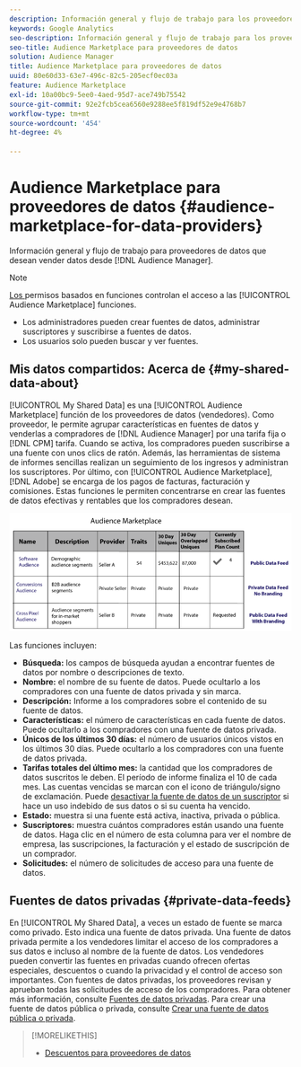 ```yaml
---
description: Información general y flujo de trabajo para los proveedores de datos que desean vender datos desde el Audience Manager.
keywords: Google Analytics
seo-description: Información general y flujo de trabajo para los proveedores de datos que desean vender datos desde el Audience Manager.
seo-title: Audience Marketplace para proveedores de datos
solution: Audience Manager
title: Audience Marketplace para proveedores de datos
uuid: 80e60d33-63e7-496c-82c5-205ecf0ec03a
feature: Audience Marketplace
exl-id: 10a00bc9-5ee0-4aed-95d7-ace749b75542
source-git-commit: 92e2fcb5cea6560e9288ee5f819df52e9e4768b7
workflow-type: tm+mt
source-wordcount: '454'
ht-degree: 4%

---
```


# Audience Marketplace para proveedores de datos {#audience-marketplace-for-data-providers}

Información general y flujo de trabajo para proveedores de datos que desean vender datos desde [!DNL Audience Manager].

<!-- c_marketplace_provider.xml -->

>[!NOTE]
>
>[Los ](../../../reporting/reports-dashboard.md) permisos basados en funciones controlan el acceso a las  [!UICONTROL Audience Marketplace] funciones.
>
>* Los administradores pueden crear fuentes de datos, administrar suscriptores y suscribirse a fuentes de datos.
>* Los usuarios solo pueden buscar y ver fuentes.


## Mis datos compartidos: Acerca de {#my-shared-data-about}

[!UICONTROL My Shared Data] es una  [!UICONTROL Audience Marketplace] función de los proveedores de datos (vendedores). Como proveedor, le permite agrupar características en fuentes de datos y venderlas a compradores de [!DNL Audience Manager] por una tarifa fija o [!DNL CPM] tarifa. Cuando se activa, los compradores pueden suscribirse a una fuente con unos clics de ratón. Además, las herramientas de sistema de informes sencillas realizan un seguimiento de los ingresos y administran los suscriptores. Por último, con [!UICONTROL Audience Marketplace], [!DNL Adobe] se encarga de los pagos de facturas, facturación y comisiones. Estas funciones le permiten concentrarse en crear las fuentes de datos efectivas y rentables que los compradores desean.

![](assets/seller_marketplace.png)

<!-- c_myshared_data.xml -->

Las funciones incluyen:

* **Búsqueda:** los campos de búsqueda ayudan a encontrar fuentes de datos por nombre o descripciones de texto.
* **Nombre:** el nombre de su fuente de datos. Puede ocultarlo a los compradores con una fuente de datos privada y sin marca.
* **Descripción:** Informe a los compradores sobre el contenido de su fuente de datos.
* **Características:** el número de características en cada fuente de datos. Puede ocultarlo a los compradores con una fuente de datos privada.
* **Únicos de los últimos 30 días:** el número de usuarios únicos vistos en los últimos 30 días. Puede ocultarlo a los compradores con una fuente de datos privada.
* **Tarifas totales del último mes:** la cantidad que los compradores de datos suscritos le deben. El período de informe finaliza el 10 de cada mes. Las cuentas vencidas se marcan con el icono de triángulo/signo de exclamación. Puede [desactivar la fuente de datos de un suscriptor](../../../features/audience-marketplace/marketplace-data-providers/marketplace-create-manage-feeds.md#deactivate-data-feed) si hace un uso indebido de sus datos o si su cuenta ha vencido.
* **Estado:**  muestra si una fuente está activa, inactiva, privada o pública.
* **Suscriptores:** muestra cuántos compradores están usando una fuente de datos. Haga clic en el número de esta columna para ver el nombre de empresa, las suscripciones, la facturación y el estado de suscripción de un comprador.
* **Solicitudes:** el número de solicitudes de acceso para una fuente de datos.

## Fuentes de datos privadas {#private-data-feeds}

En [!UICONTROL My Shared Data], a veces un estado de fuente se marca como privado. Esto indica una fuente de datos privada. Una fuente de datos privada permite a los vendedores limitar el acceso de los compradores a sus datos e incluso al nombre de la fuente de datos. Los vendedores pueden convertir las fuentes en privadas cuando ofrecen ofertas especiales, descuentos o cuando la privacidad y el control de acceso son importantes. Con fuentes de datos privadas, los proveedores revisan y aprueban todas las solicitudes de acceso de los compradores. Para obtener más información, consulte [Fuentes de datos privadas](../../../features/audience-marketplace/marketplace-private-feeds.md). Para crear una fuente de datos pública o privada, consulte [Crear una fuente de datos pública o privada](../../../features/audience-marketplace/marketplace-data-providers/marketplace-create-manage-feeds.md#create-public-private-data-feed).

>[!MORELIKETHIS]
>
>* [Descuentos para proveedores de datos](../../../features/audience-marketplace/marketplace-data-providers/marketplace-create-manage-feeds.md#discounts)

